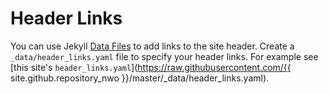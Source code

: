 Header Links
============

You can use Jekyll [Data Files](https://jekyllrb.com/docs/datafiles/) to add
links to the site header.
Create a `_data/header_links.yaml` file to specify your header links.
For example see
[this site's `header_links.yaml`](https://raw.githubusercontent.com/{{ site.github.repository_nwo }}/master/_data/header_links.yaml).

